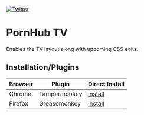 [![Twitter](https://img.shields.io/badge/Twitter-@noceuraudio-green.svg?style=flat-square&colorB=993300)](https://twitter.com/noceuraudio)

PornHub TV
======
Enables the TV layout along with upcoming CSS edits.

## Installation/Plugins
| Browser | Plugin              | Direct Install     |
| ------  | ------------------  | ------------------ |
| Chrome  | Tampermonkey        | [install][tmp-raw] |
| Firefox | Greasemonkey        | [install][gsm-raw] |

[tmp]: https://chrome.google.com/webstore/detail/tampermonkey/dhdgffkkebhmkfjojejmpbldmpobfkfo

[tmp-raw]: https://github.com/itsmidnightyo/pornhub-tv/raw/master/src/PornHub%20TV.user.js
[gsm-raw]: https://openuserjs.org/install/itsmidnightyo/PornHub_TV.user.js
